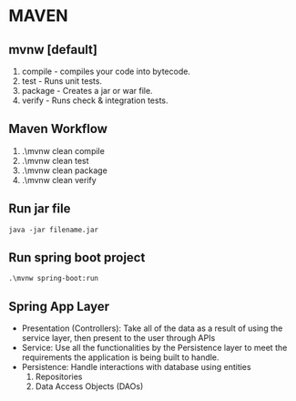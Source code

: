 # MAVEN
## mvnw [default]
1. compile - compiles your code into bytecode.
2. test - Runs unit tests.
3. package - Creates a jar or war file.
4. verify - Runs check & integration tests.

## Maven Workflow
1. .\mvnw clean compile
2. .\mvnw clean test
3. .\mvnw clean package
4. .\mvnw clean verify

## Run jar file
``` 
java -jar filename.jar 
```

## Run spring boot project
``` 
.\mvnw spring-boot:run
```

## Spring App Layer
<ul>
<li>Presentation (Controllers): Take all of the data as a result of using the service layer, then present to the user through APIs</li>
<li>Service: Use all the functionalities by the Persistence layer to meet the requirements the application is being built to handle.</li>
<li>Persistence: Handle interactions with database using entities
<ol>
<li>Repositories</li>
<li>Data Access Objects (DAOs)</li>
</ol>
</li>
</ul>
 